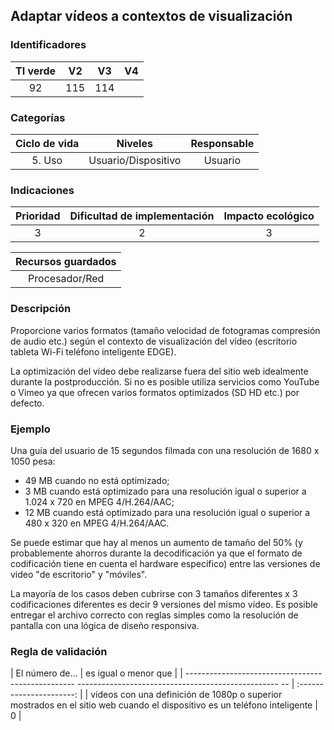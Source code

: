 ## Adaptar vídeos a contextos de visualización

 ### Identificadores

 | TI verde | V2 | V3 | V4 |
 | :-----: | :-: | :-: | :-: |
 | 92 | 115 | 114 | |

 ### Categorías

 | Ciclo de vida | Niveles | Responsable |
 | :--------: | :---------: | :---------: |
 | 5. Uso | Usuario/Dispositivo | Usuario |

 ### Indicaciones

 | Prioridad | Dificultad de implementación | Impacto ecológico |
 | :------: | :----------------------: | :-----------------------: |
 | 3 | 2 | 3 |

 | Recursos guardados |
 | :-----------------: |
 | Procesador/Red |

 ### Descripción

 Proporcione varios formatos (tamaño velocidad de fotogramas compresión de audio etc.) según el contexto de visualización del vídeo (escritorio tableta Wi-Fi teléfono inteligente EDGE).

La optimización del vídeo debe realizarse fuera del sitio web idealmente durante la postproducción. Si no es posible utiliza servicios como YouTube o Vimeo ya que ofrecen varios formatos optimizados (SD HD etc.) por defecto.

 ### Ejemplo

 Una guía del usuario de 15 segundos filmada con una resolución de 1680 x 1050 pesa:

 - 49 MB cuando no está optimizado;
 - 3 MB cuando está optimizado para una resolución igual o superior a 1.024 x 720 en MPEG 4/H.264/AAC;
 - 12 MB cuando está optimizado para una resolución igual o superior a 480 x 320 en MPEG 4/H.264/AAC.

Se puede estimar que hay al menos un aumento de tamaño del 50% (y probablemente ahorros durante la decodificación ya que el formato de codificación tiene en cuenta el hardware específico) entre las versiones de video "de escritorio" y "móviles".

La mayoría de los casos deben cubrirse con 3 tamaños diferentes x 3 codificaciones diferentes es decir 9 versiones del mismo vídeo. Es posible entregar el archivo correcto con reglas simples como la resolución de pantalla con una lógica de diseño responsiva.

 ### Regla de validación

 | El número de... | es igual o menor que |
 | -------------------------------------------------- -------------------------------------------------- -- | :----------------------: |
 | vídeos con una definición de 1080p o superior mostrados en el sitio web cuando el dispositivo es un teléfono inteligente | 0 |
